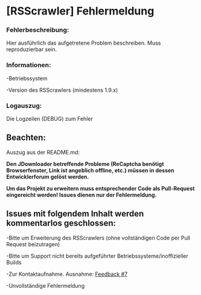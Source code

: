 # [RSScrawler] Fehlermeldung

### Fehlerbeschreibung:

Hier ausführlich das aufgetretene Problem beschreiben. Muss reproduzierbar sein.

### Informationen:

-Betriebssystem

-Version des RSScrawlers (mindestens 1.9.x)

### Logauszug:

Die Logzeilen (DEBUG) zum Fehler

## Beachten:

Auszug aus der README.md:

**Den JDownloader betreffende Probleme (ReCaptcha benötigt Browserfenster, Link ist angeblich offline, etc.) müssen in dessen Entwicklerforum gelöst werden.**

**Um das Projekt zu erweitern muss entsprechender Code als Pull-Request eingereicht werden! Issues dienen nur der Fehlermeldung.**

## Issues mit folgendem Inhalt werden kommentarlos geschlossen:

-Bitte um Erweiterung des RSScrawlers (ohne vollständigen Code per Pull Request beizutragen)

-Bitte um Support nicht bereits aufgeführter Betriebssysteme/inoffizieller Builds

-Zur Kontaktaufnahme. Ausnahme: [Feedback #7](https://github.com/rix1337/RSScrawler/issues/7)

-Unvollständige Fehlermeldung